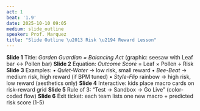 ```yaml
---
act: 1
beat: '1.9'
date: 2025-10-10 09:05
medium: slide_outline
speaker: Prof. Marquez
title: "Slide Outline \u2013 Risk \u2194 Reward Lesson"
---
```


**Slide 1** Title: *Garden Guardian = Balancing Act*  (graphic: seesaw with Leaf bar ↔ Pollen bar)
**Slide 2** Equation: *Outcome Score* = Leaf × Pollen ÷ Risk
**Slide 3** Examples:
  • *Quiet-Water*  → low risk, small reward
  • *Bee-Beat*  → medium risk, high reward (if BPM tuned)
  • *Style-Flip* rainbow  → high risk, low reward (aesthetics only)
**Slide 4** Interactive: kids place macro cards on risk-reward grid
**Slide 5** Rule of 3: “Test → Sandbox → Go Live” (color-coded flow)
**Slide 6** Exit ticket: each team lists one new macro + predicted risk score (1-5)
